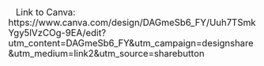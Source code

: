 <p><font size="4">&nbsp;&nbsp;&nbsp;Link to Canva: https://www.canva.com/design/DAGmeSb6_FY/Uuh7TSmkYgy5lVzCOg-9EA/edit?utm_content=DAGmeSb6_FY&utm_campaign=designshare&utm_medium=link2&utm_source=sharebutton </p> 
